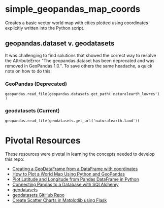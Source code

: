 # simple_geopandas_map_coords
Creates a basic vector world map with cities plotted using coordinates explicitly written into the Python script.

## geopandas.dataset v. geodatasets
It was challenging to find solutions that showed the correct way to resolve the AttributeError "The geopandas.dataset has been deprecated and was removed in GeoPandas 1.0.". To save others the same headache, a quick note on how to do this:

### GeoPandas (Deprecated)
`geopandas.read_file(geopandas.datasets.get_path('naturalearth_lowres'))`

### geodatasets (Current)
`geopandas.read_file(geodatasets.get_url('naturalearth.land'))`

# Pivotal Resources
These resources were pivotal in learning the concepts needed to develop this repo:

- [Creating a GeoDataFrame from a DataFrame with coordinates](https://geopandas.org/en/stable/gallery/create_geopandas_from_pandas.html)
- [How to Plot a World Map Using Python and GeoPandas](https://naturaldisasters.ai/posts/python-geopandas-world-map-tutorial/)
- [Plot Latitude and Longitude from Pandas DataFrame in Python  ](https://datascientyst.com/plot-latitude-longitude-pandas-dataframe-python/)
- [Connecting Pandas to a Database with SQLAlchemy](https://www.geeksforgeeks.org/connecting-pandas-to-a-database-with-sqlalchemy/)
- [geodatasets](https://geodatasets.readthedocs.io/en/latest/)
- [geodatasets GitHub Repo](https://github.com/geopandas/geodatasets)
- [Create Scatter Charts in Matplotlib using Flask](https://www.geeksforgeeks.org/create-scatter-charts-in-matplotlib-using-flask/)
